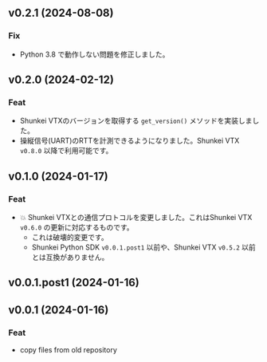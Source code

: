 ## v0.2.1 (2024-08-08)

### Fix

- Python 3.8 で動作しない問題を修正しました。

## v0.2.0 (2024-02-12)

### Feat

- Shunkei VTXのバージョンを取得する `get_version()` メソッドを実装しました。
- 操縦信号(UART)のRTTを計測できるようになりました。Shunkei VTX `v0.8.0` 以降で利用可能です。

## v0.1.0 (2024-01-17)

### Feat

- :boom: Shunkei VTXとの通信プロトコルを変更しました。これはShunkei VTX `v0.6.0` の更新に対応するものです。
    - これは破壊的変更です。
    - Shunkei Python SDK `v0.0.1.post1` 以前や、Shunkei VTX `v0.5.2` 以前とは互換がありません。

## v0.0.1.post1 (2024-01-16)

## v0.0.1 (2024-01-16)

### Feat

- copy files from old repository
